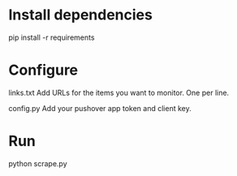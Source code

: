 # Install dependencies

pip install -r requirements

# Configure

links.txt
Add URLs for the items you want to monitor. One per line.

config.py
Add your pushover app token and client key.

# Run

python scrape.py
